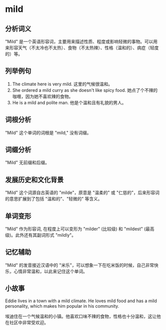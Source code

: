 # mild

## 分析词义

  

"Mild" 是一个英语形容词，主要用来描述性质、程度或影响轻微的事物。可以用来形容天气（不太冷也不太热）、食物（不太热辣）、性格（温和的）、病症（轻度的）等。

  

## 列举例句

  

1.  The climate here is very mild. 这里的气候很温和。
2.  She ordered a mild curry as she doesn't like spicy food. 她点了个不辣的咖喱，因为她不喜欢辣的食物。
3.  He is a mild and polite man. 他是个温和且有礼貌的男人。

  

## 词根分析

  

"Mild" 这个单词的词根是 "mild," 没有词缀。

  

## 词缀分析

  

"Mild" 无前缀和后缀。

  

## 发展历史和文化背景

  

"Mild" 这个词源自古英语的 "milde"，原意是 "温柔的" 或 "仁慈的"，后来形容词的意思扩展到了包括 "温和的"、"轻微的" 等含义。

  

## 单词变形

  

"Mild" 作为形容词, 在程度上可以变形为 "milder" (比较级) 和 "mildest" (最高级)。此外还有其副词形式 "mildly"。

  

## 记忆辅助

  

"Mild" 的发音接近汉语中的 "米乐"，可以想象一下在吃米饭的时候，自己非常快乐，心情非常温和，以此来记住这个单词。

  

## 小故事

  

Eddie lives in a town with a mild climate. He loves mild food and has a mild personality, which makes him popular in his community.

  

埃迪住在一个气候温和的小镇。他喜欢口味不辣的食物，性格也十分温和，这让他在社区中非常受欢迎。

